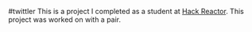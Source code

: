 #twittler
This is a project I completed as a student at [Hack Reactor](http://www.hackreactor.com/). This project was worked on with a pair.
